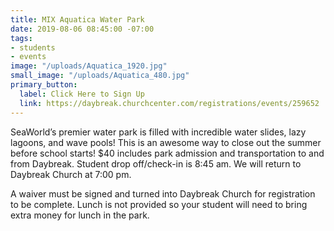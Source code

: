 ```yaml
---
title: MIX Aquatica Water Park
date: 2019-08-06 08:45:00 -07:00
tags:
- students
- events
image: "/uploads/Aquatica_1920.jpg"
small_image: "/uploads/Aquatica_480.jpg"
primary_button:
  label: Click Here to Sign Up
  link: https://daybreak.churchcenter.com/registrations/events/259652
---
```


SeaWorld’s premier water park is filled with incredible water slides, lazy lagoons, and wave pools! This is an awesome way to close out the summer before school starts! $40 includes park admission and transportation to and from Daybreak. Student drop off/check-in is 8:45 am. We will return to Daybreak Church at 7:00 pm.

A waiver must be signed and turned into Daybreak Church for registration to be complete. Lunch is not provided so your student will need to bring extra money for lunch in the park.